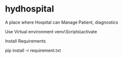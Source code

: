 # hydhospital
A place where Hospital can Manage Patient, diagnostics

Use Virtual environment
venv\Scripts\activate


Install Requirements

pip install -r requirement.txt
